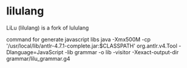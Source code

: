 # lilulang
LiLu (lilulang) is a fork of lululang

command for generate javascript libs
java -Xmx500M -cp '/usr/local/lib/antlr-4.7.1-complete.jar:$CLASSPATH' org.antlr.v4.Tool -Dlanguage=JavaScript -lib grammar -o lib -visitor -Xexact-output-dir grammar/lilu_grammar.g4